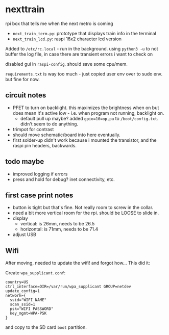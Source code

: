 # nexttrain
rpi box that tells me when the next metro is coming

- `next_train_term.py`: prototype that displays train info in the terminal
- `next_train_lcd.py`: raspi 16x2 character lcd version

Added to `/etc/rc.local` - run in the background. using `python3 -u` to not buffer the log file, in case there are transient errors i want to check on

disabled gui in `raspi-config`. should save some cpu/mem.

`requirements.txt` is way too much - just copied user env over to sudo env. but fine for now.

## circuit notes
- PFET to turn on backlight. this maximizes the brightness when on but does mean it's active low - i.e. when program not running, backlight on.
    - default pull up maybe? added `gpio=10=op,pu` to `/boot/config.txt`. didn't seem to do anything.
- trimpot for contrast
- should move schematic/board into here eventually.
- first solder-up didn't work because i mounted the transistor, and the raspi pin headers, backwards.

## todo maybe
- improved logging if errors
- press and hold for debug? inet connectivity, etc.

## first case print notes
- button is tight but that's fine. Not really room to screw in the collar.
- need a bit more vertical room for the rpi. should be LOOSE to slide in.
- display
    - vertical: is 26mm, needs to be 26.5
    - horizontal: is 71mm, needs to be 71.4
- adjust USB

## Wifi
After moving, needed to update the wifi! and forgot how... This did it:

Create `wpa_supplicant.conf`:

```
country=US
ctrl_interface=DIR=/var/run/wpa_supplicant GROUP=netdev
update_config=1
network={
  ssid="WIFI NAME"
  scan_ssid=1
  psk="WIFI PASSWORD"
  key_mgmt=WPA-PSK
}
```

and copy to the SD card `boot` partition.
